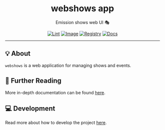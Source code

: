 <h1 align="center">webshows app</h1>

<div align="center">

Emission shows web UI 🎭

[![Lint](https://github.com/radio-aktywne/app-webshows/actions/workflows/lint.yaml/badge.svg)](https://github.com/radio-aktywne/app-webshows/actions/workflows/lint.yaml)
[![Image](https://github.com/radio-aktywne/app-webshows/actions/workflows/image.yaml/badge.svg)](https://github.com/radio-aktywne/app-webshows/actions/workflows/image.yaml)
[![Registry](https://github.com/radio-aktywne/app-webshows/actions/workflows/registry.yaml/badge.svg)](https://github.com/radio-aktywne/app-webshows/actions/workflows/registry.yaml)
[![Docs](https://github.com/radio-aktywne/app-webshows/actions/workflows/docs.yaml/badge.svg)](https://github.com/radio-aktywne/app-webshows/actions/workflows/docs.yaml)

</div>

---

## 💡 About

`webshows` is a web application for managing shows and events.

## 📄 Further Reading

More in-depth documentation can be found
[here](https://radio-aktywne.github.io/app-webshows).

## 💻 Development

Read more about how to develop the project
[here](https://github.com/radio-aktywne/app-webshows/blob/main/CONTRIBUTING.md).
